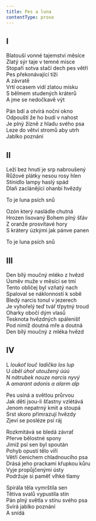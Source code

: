 ```yaml
---
title: Pes a luna
contentType: prose
---
```


<section>

## I

Blatouší vonné tajemství měsíce  
Zlatý sýr taje v temné misce  
Stopaři sotva stačí dech pes větří  
Pes překonávající tíži  
A závratě  
Vrtí ocasem vidí zlatou misku  
S bělmem studených kráterů  
A jme se nedočkavě výt

Pán bdí a otvírá noční okno  
Odpouští že ho budí v nahost  
Je plný žízně z hladu svého psa  
Leze do větví stromů aby utrh  
Jablko poznání

## II

Leží bez hnutí je srp nabroušený  
Růžové plátky nesou rosy hlen  
Stínidlo lampy haslý spád  
Dlaň zaclánějící ohanbí hvězdy

To je luna psích snů

Ozón který nasládle chutná  
Hrozen lisovaný Bohem plný šťáv  
Z oranže prosvítavé hory  
S krátery úzkými jak pánve panen

To je luna psích snů

## III

Den bílý moučný mléko z hvězd  
Úsměv muže v měsíci se tmí  
Tento obličej byl vzňatý nach  
Spaloval se náklonností k sobě  
Bledý narcis tonul v jezerech  
Je vyhořelý teď tvář třpytný troud  
Oharky obočí dým vlasů  
Tesknota hvězdných spálenišť  
Pod nimiž doutná mře a doutná  
Den bílý moučný z mléka hvězd

## IV

L _loukoť louč ladička los lup_  
U _úběl úhoř utoužený úúú_  
N _nátrubek nouze narcis nyvý_  
A _amarant adonis a alarm alp_

Pes usíná a světlou průrvou  
Jak děti jsou-li šťastny vzlétává  
Jenom nepatrný kmit a stoupá  
Srst skoro přimrazují hvězdy  
Zjeví se posléze psí ráj

Rozkmitává se bledá závrať  
Přerve bělostné spony  
Jimiž psí sen byl spoután  
Pohyb opustí tělo víří  
Větří čenichem chladnoucího psa  
Drásá jeho prackami křupkou kůru  
Vyje propůjčenými ústy  
Podržuje si paměť vlhké tlamy

Spirála těla vymrštila sen  
Tětiva svalů vypustila stín  
Pán plný světla v stínu svého psa  
Svírá jablko poznání  
A snídá

</section>
